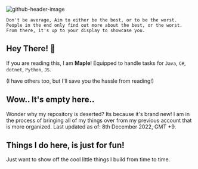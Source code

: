 ![github-header-image](https://user-images.githubusercontent.com/96672739/206433806-4a260ff6-6025-4799-aa53-6d57f0fc4f46.png)

    Don't be average, Aim to either be the best, or to be the worst. 
    People in the end only find out more about the best, or the worst. 
    From there, it's up to your display to showcase you.

## Hey There! 👋
If you are reading this, I am **Maple**!
Equipped to handle tasks for `Java`, `C#`, `dotnet`, `Python`, `JS`. 

(I have others too, but I'll save you the hassle from reading!)

## Wow.. It's empty here..

Wonder why my repository is deserted? Its because it's brand new!
I am in the process of bringing all of my things over from my previous account that is more organized.
Last updated as of: 8th December 2022, GMT +9.

## Things I do here, is just for fun!

Just want to show off the cool little things I build from time to time.
